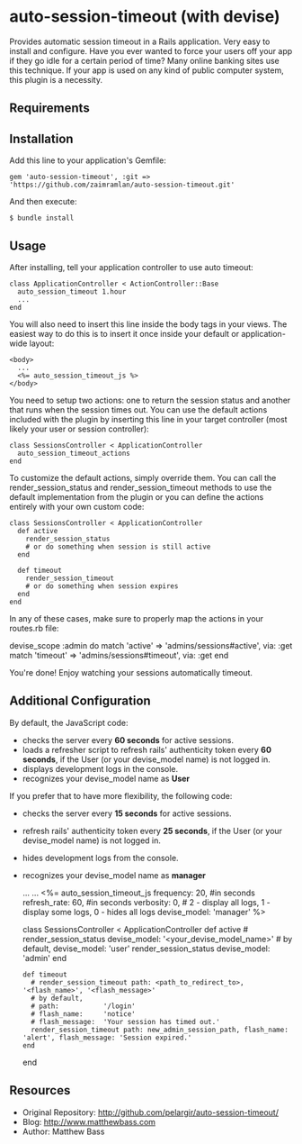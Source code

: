 # auto-session-timeout (with devise)

Provides automatic session timeout in a Rails application. Very easy
to install and configure. Have you ever wanted to force your users
off your app if they go idle for a certain period of time? Many
online banking sites use this technique. If your app is used on any
kind of public computer system, this plugin is a necessity.

## Requirements



## Installation

Add this line to your application's Gemfile:

    gem 'auto-session-timeout', :git => 'https://github.com/zaimramlan/auto-session-timeout.git'

And then execute:

    $ bundle install

## Usage

After installing, tell your application controller to use auto timeout:

    class ApplicationController < ActionController::Base
      auto_session_timeout 1.hour
      ...
    end

You will also need to insert this line inside the body tags in your
views. The easiest way to do this is to insert it once inside your
default or application-wide layout:

    <body>
      ...
      <%= auto_session_timeout_js %>
    </body>

You need to setup two actions: one to return the session status and
another that runs when the session times out. You can use the default
actions included with the plugin by inserting this line in your target
controller (most likely your user or session controller):

    class SessionsController < ApplicationController
      auto_session_timeout_actions
    end

To customize the default actions, simply override them. You can call
the render_session_status and render_session_timeout methods to use
the default implementation from the plugin or you can define the actions 
entirely with your own custom code:

    class SessionsController < ApplicationController
      def active
        render_session_status
        # or do something when session is still active
      end
      
      def timeout
        render_session_timeout
        # or do something when session expires
      end
    end

In any of these cases, make sure to properly map the actions in your routes.rb file:
  
  devise_scope :admin do
    match 'active'  => 'admins/sessions#active',  via: :get
    match 'timeout' => 'admins/sessions#timeout', via: :get
  end

You're done! Enjoy watching your sessions automatically timeout.

## Additional Configuration

By default, the JavaScript code:
- checks the server every **60 seconds** for active sessions. 
- loads a refresher script to refresh rails' authenticity token every **60 seconds**, if the User (or your devise_model name) is not logged in.
- displays development logs in the console.
- recognizes your devise_model name as **User**

If you prefer that to have more flexibility, the following code:
- checks the server every **15 seconds** for active sessions. 
- refresh rails' authenticity token every **25 seconds**, if the User (or your devise_model name) is not logged in.
- hides development logs from the console.
- recognizes your devise_model name as **manager** 

    <html>
      <head>...</head>
      <body>
        ...
        <%= auto_session_timeout_js frequency: 20, #in seconds
                                    refresh_rate: 60, #in seconds
                                    verbosity: 0, # 2 - display all logs, 1 - display some logs, 0 - hides all logs
                                    devise_model: 'manager' %>
      </body>
    </html>

    class SessionsController < ApplicationController
      def active
        # render_session_status devise_model: '<your_devise_model_name>'
        # by default, devise_model: 'user'
        render_session_status devise_model: 'admin'
      end
      
      def timeout
        # render_session_timeout path: <path_to_redirect_to>, '<flash_name>', '<flash_message>'
        # by default, 
        # path:           '/login'
        # flash_name:     'notice'
        # flash_message:  'Your session has timed out.'
        render_session_timeout path: new_admin_session_path, flash_name: 'alert', flash_message: 'Session expired.'
      end
    end

## Resources

* Original Repository: http://github.com/pelargir/auto-session-timeout/
* Blog: http://www.matthewbass.com
* Author: Matthew Bass
